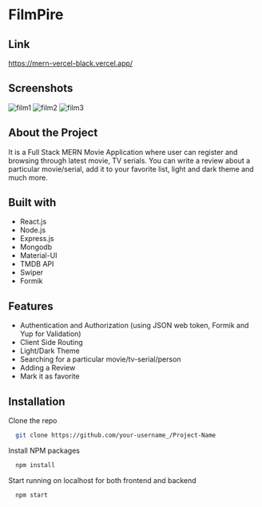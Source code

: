 # FilmPire

## Link
https://mern-vercel-black.vercel.app/

## Screenshots
![film1](https://user-images.githubusercontent.com/61001158/212465308-5e0c7b2b-7a36-4e79-b880-146a63c6bd3b.png)
![film2](https://user-images.githubusercontent.com/61001158/212465312-238d40c9-1151-4a06-b146-5dba08d00bd8.png)
![film3](https://user-images.githubusercontent.com/61001158/212465317-add117d0-3b8a-4626-a618-28c39f4427e8.png)



## About the Project

It is a Full Stack MERN Movie Application where user can register and browsing through latest movie, TV serials.
You can write a review about a particular movie/serial, add it to your favorite list, light and dark theme and much more.


## Built with

- React.js
- Node.js
- Express.js
- Mongodb
- Material-UI
- TMDB API
- Swiper
- Formik

##  Features
- Authentication and Authorization (using JSON web token, Formik and Yup for Validation)
- Client Side Routing
- Light/Dark Theme
- Searching for a particular movie/tv-serial/person
- Adding a Review
- Mark it as favorite



## Installation

Clone the repo

```bash
  git clone https://github.com/your-username_/Project-Name
```

Install NPM packages

```bash
  npm install
```

Start running on localhost for both frontend and backend

```bash
  npm start
```
